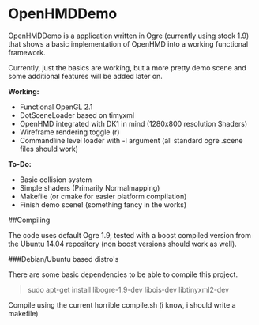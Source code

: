 # OpenHMDDemo

OpenHMDDemo is a application written in Ogre (currently using stock 1.9) that shows a basic implementation of OpenHMD into a working functional framework.

Currently, just the basics are working, but a more pretty demo scene and some additional features will be added later on.

**Working:**
- Functional OpenGL 2.1
- DotSceneLoader based on timyxml
- OpenHMD integrated with DK1 in mind (1280x800 resolution Shaders)
- Wireframe rendering toggle (r)
- Commandline level loader with -l argument (all standard ogre .scene files should work)

**To-Do:**
- Basic collision system
- Simple shaders (Primarily Normalmapping)
- Makefile (or cmake for easier platform compilation)
- Finish demo scene! (something fancy in the works)

##Compiling

The code uses default Ogre 1.9, tested with a boost compiled version from the Ubuntu 14.04 repository (non boost versions should work as well).

###Debian/Ubuntu based distro's

There are some basic dependencies to be able to compile this project.
>sudo apt-get install libogre-1.9-dev libois-dev libtinyxml2-dev

Compile using the current horrible compile.sh (i know, i should write a makefile)
